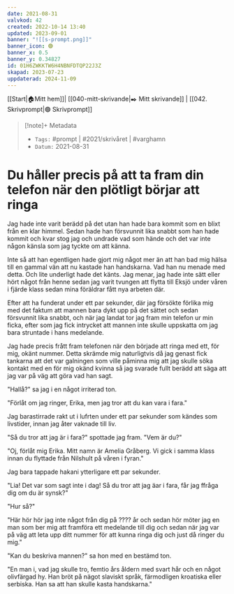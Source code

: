 ```yaml
---
date: 2021-08-31
valvkod: 42
created: 2022-10-14 13:40
updated: 2023-09-01
banner: "![[s-prompt.png]]"
banner_icon: 🟢
banner_x: 0.5
banner_y: 0.34827
id: 01H6ZWKKTW6H4NBNFDTQP22J3Z
skapad: 2023-07-23
uppdaterad: 2024-11-09
---
```

[[Start|🏠Mitt hem]]| [[040-mitt-skrivande|✒️ Mitt skrivande]] | [[042. Skrivprompt|🟢 Skrivprompt]]
> [!note]+ Metadata
> * `Tags:`  #prompt | #2021/skrivåret | #varghamn 
> * `Datum:`  2021-08-31

# Du håller precis på att ta fram din telefon när den plötligt börjar att ringa

Jag hade inte varit berädd på det utan han hade bara kommit som en blixt från en klar himmel. Sedan hade han försvunnit lika snabbt som han hade kommit och kvar stog jag och undrade vad som hände och det var inte någon känsla som jag tyckte om att känna.

Inte så att han egentligen hade gjort mig något mer än att han bad mig hälsa till en gammal vän att nu kastade han handskarna. Vad han nu menade med detta. Och lite underligt hade det känts. Jag menar, jag hade inte sätt eller hört något från henne sedan jag varit tvungen att flytta till Eksjö under våren i fjärde klass sedan mina föräldrar fått nya arbeten där.

Efter att ha funderat under ett par sekunder, där jag försökte förlika mig med det faktum att mannen bara dykt upp på det sättet och sedan försvunnit lika snabbt, och när jag landat tor jag fram min telefon ur min ficka, efter som jag fick intrycket att mannen inte skulle uppskatta om jag bara struntade i hans medelande.

Jag hade precis frått fram telefonen när den började att ringa med ett, för mig, okänt nummer. Detta skrämde mig naturligtvis då jag genast fick tankarna att det var galningen som ville påminna mig att jag skulle söka kontakt med en för mig okänd kvinna så jag svarade fullt berädd att säga att jag var på väg att göra vad han sagt.

"Hallå?" sa jag i en något irriterad ton.

"Förlåt om jag ringer, Erika, men jag tror att du kan vara i fara."

Jag barastirrade rakt ut i lufrten under ett par sekunder som kändes som livstider, innan jag åter vaknade till liv.

"Så du tror att jag är i fara?" spottade jag fram. "Vem är du?"

"Oj, förlåt mig Erika. Mitt namn är Amelia Gråberg. Vi gick i samma klass innan du flyttade från Nilshult på våren i fyran."

Jag bara tappade hakani ytterligare ett par sekunder.

"Lia! Det var som sagt inte i dag! Så du tror att jag äar i fara, får jag ffråga dig om du är synsk?" 

"Hur så?"

"Här hör hör jag inte något från dig på ???? år och sedan hör möter jag en man som ber mig att framföra ett medelande till dig och sedan när jag var på väg att leta upp ditt nummer för att kunna ringa dig och just då ringer du mig."

"Kan du beskriva mannen?" sa hon med en bestämd ton.

"En man i, vad jag skulle tro, femtio års åldern med svart hår och en något olivfärgad hy. Han bröt på nägot slaviskt språk, färmodligen kroatiska eller serbiska. Han sa att han skulle kasta handskarna."